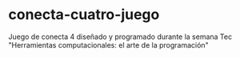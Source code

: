 # conecta-cuatro-juego
Juego de conecta 4 diseñado y programado durante la semana Tec "Herramientas computacionales: el arte de la programación"
